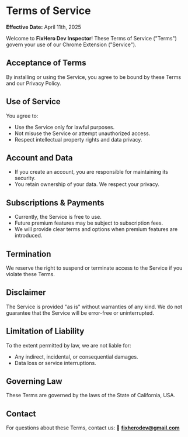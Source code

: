 # Terms of Service

**Effective Date:** April 11th, 2025

Welcome to **FixHero Dev Inspector**! These Terms of Service ("Terms") govern your use of our Chrome Extension ("Service").

## Acceptance of Terms

By installing or using the Service, you agree to be bound by these Terms and our Privacy Policy.

## Use of Service

You agree to:
- Use the Service only for lawful purposes.
- Not misuse the Service or attempt unauthorized access.
- Respect intellectual property rights and data privacy.

## Account and Data

- If you create an account, you are responsible for maintaining its security.
- You retain ownership of your data. We respect your privacy.

## Subscriptions & Payments

- Currently, the Service is free to use.
- Future premium features may be subject to subscription fees.
- We will provide clear terms and options when premium features are introduced.

## Termination

We reserve the right to suspend or terminate access to the Service if you violate these Terms.

## Disclaimer

The Service is provided "as is" without warranties of any kind.
We do not guarantee that the Service will be error-free or uninterrupted.

## Limitation of Liability

To the extent permitted by law, we are not liable for:
- Any indirect, incidental, or consequential damages.
- Data loss or service interruptions.

## Governing Law

These Terms are governed by the laws of the State of California, USA.

## Contact

For questions about these Terms, contact us:
📧 **fixherodev@gmail.com**
